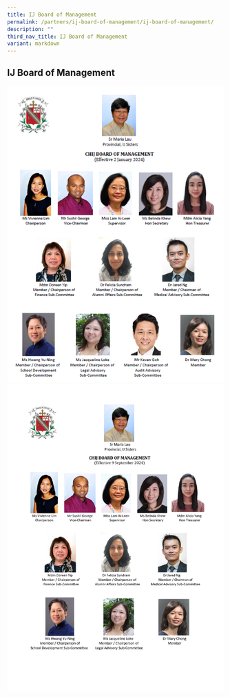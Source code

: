```yaml
---
title: IJ Board of Management
permalink: /partners/ij-board-of-management/ij-board-of-management/
description: ""
third_nav_title: IJ Board of Management
variant: markdown
---
```

## IJ Board of Management 

![](/images/IJ_BOM_Members_Photo_Chart_20240102.png)
![](/images/IJ_BOM_Members_Photo_Chart_20240920.png)